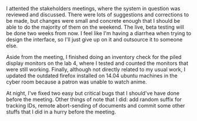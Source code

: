 I attented the stakeholders meetings, where the system in question was reviewed and discussed. There were lots of suggestions and corrections to be made, but changes were small and concrete enough that I should be able to do the majority of them on the weekend. The live, beta testing will be done two weeks from now. I feel like I'm having a diarrhea when trying to design the interface, so I'll just give up on it and outsource it to someone else.

Aside from the meeting, I finished doing an inventory check for the piled display monitors on the lab 4, where I tested and counted the monitors that were still working. Finally, although not directly related to my usual work, I updated the outdated firefox installed on 14.04 ubuntu machines in the cyber room because a patron was unable to watch anime.

At night, I've fixed two easy but critical bugs that I should've have done before the meeting. Other things of note that I did: add random suffix for tracking IDs, remote abort-sending of documents and commit some other stuffs that I did in a hurry before the meeting.
